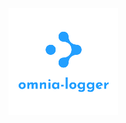 <p align="center"><img src="https://raw.githubusercontent.com/kartik1998/omnia-logger/master/logo.png"> </p>